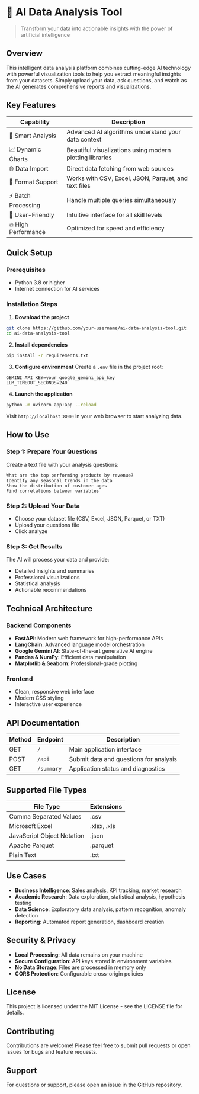 # 🚀 AI Data Analysis Tool
> Transform your data into actionable insights with the power of artificial intelligence

## Overview
This intelligent data analysis platform combines cutting-edge AI technology with powerful visualization tools to help you extract meaningful insights from your datasets. Simply upload your data, ask questions, and watch as the AI generates comprehensive reports and visualizations.

## Key Features

| Capability | Description |
|------------|-------------|
| 🧠 Smart Analysis | Advanced AI algorithms understand your data context |
| 📈 Dynamic Charts | Beautiful visualizations using modern plotting libraries |
| 🌐 Data Import | Direct data fetching from web sources |
| 📁 Format Support | Works with CSV, Excel, JSON, Parquet, and text files |
| ⚡ Batch Processing | Handle multiple queries simultaneously |
| 🎯 User-Friendly | Intuitive interface for all skill levels |
| 🔥 High Performance | Optimized for speed and efficiency |

## Quick Setup

### Prerequisites
- Python 3.8 or higher
- Internet connection for AI services

### Installation Steps

1. **Download the project**
```bash
git clone https://github.com/your-username/ai-data-analysis-tool.git
cd ai-data-analysis-tool
```

2. **Install dependencies**
```bash
pip install -r requirements.txt
```

3. **Configure environment**
Create a `.env` file in the project root:
```
GEMINI_API_KEY=your_google_gemini_api_key
LLM_TIMEOUT_SECONDS=240
```

4. **Launch the application**
```bash
python -m uvicorn app:app --reload
```

Visit `http://localhost:8000` in your web browser to start analyzing data.

## How to Use

### Step 1: Prepare Your Questions
Create a text file with your analysis questions:
```
What are the top performing products by revenue?
Identify any seasonal trends in the data
Show the distribution of customer ages
Find correlations between variables
```

### Step 2: Upload Your Data
- Choose your dataset file (CSV, Excel, JSON, Parquet, or TXT)
- Upload your questions file
- Click analyze

### Step 3: Get Results
The AI will process your data and provide:
- Detailed insights and summaries
- Professional visualizations
- Statistical analysis
- Actionable recommendations

## Technical Architecture

### Backend Components
- **FastAPI**: Modern web framework for high-performance APIs
- **LangChain**: Advanced language model orchestration
- **Google Gemini AI**: State-of-the-art generative AI engine
- **Pandas & NumPy**: Efficient data manipulation
- **Matplotlib & Seaborn**: Professional-grade plotting

### Frontend
- Clean, responsive web interface
- Modern CSS styling
- Interactive user experience

## API Documentation

| Method | Endpoint | Description |
|--------|----------|-------------|
| GET | `/` | Main application interface |
| POST | `/api` | Submit data and questions for analysis |
| GET | `/summary` | Application status and diagnostics |

## Supported File Types

| File Type | Extensions |
|-----------|------------|
| Comma Separated Values | .csv |
| Microsoft Excel | .xlsx, .xls |
| JavaScript Object Notation | .json |
| Apache Parquet | .parquet |
| Plain Text | .txt |

## Use Cases

- **Business Intelligence**: Sales analysis, KPI tracking, market research
- **Academic Research**: Data exploration, statistical analysis, hypothesis testing
- **Data Science**: Exploratory data analysis, pattern recognition, anomaly detection
- **Reporting**: Automated report generation, dashboard creation

## Security & Privacy

- **Local Processing**: All data remains on your machine
- **Secure Configuration**: API keys stored in environment variables
- **No Data Storage**: Files are processed in memory only
- **CORS Protection**: Configurable cross-origin policies

## License

This project is licensed under the MIT License - see the LICENSE file for details.

## Contributing

Contributions are welcome! Please feel free to submit pull requests or open issues for bugs and feature requests.

## Support

For questions or support, please open an issue in the GitHub repository.